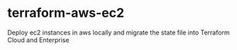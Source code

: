 # terraform-aws-ec2
Deploy ec2 instances in aws locally and migrate the state file into Terraform Cloud and Enterprise
